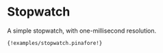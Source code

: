 # Stopwatch

A simple stopwatch, with one-millisecond resolution.

```pinafore
{!examples/stopwatch.pinafore!}
```
